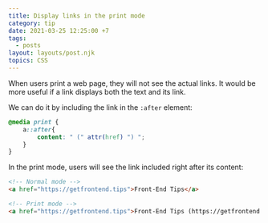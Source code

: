 ```yaml
---
title: Display links in the print mode
category: tip
date: 2021-03-25 12:25:00 +7
tags:
  - posts
layout: layouts/post.njk
topics: CSS
---
```


When users print a web page, they will not see the actual links. It would be more useful if a link displays both the text and its link.

We can do it by including the link in the `:after` element:

```css
@media print {
    a::after{
        content: " (" attr(href) ") ";
    }
}
```

In the print mode, users will see the link included right after its content:

```html
<!-- Normal mode -->
<a href="https://getfrontend.tips">Front-End Tips</a>

<!-- Print mode -->
<a href="https://getfrontend.tips">Front-End Tips (https://getfrontend.tips)</a>
```